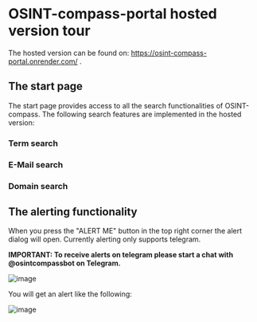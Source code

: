 # OSINT-compass-portal hosted version tour

The hosted version can be found on: https://osint-compass-portal.onrender.com/ .

## The start page

The start page provides access to all the search functionalities of OSINT-compass.
The following search features are implemented in the hosted version:

### Term search



### E-Mail search

### Domain search


## The alerting functionality 

When you press the "ALERT ME" button in the top right corner the alert dialog will open.
Currently alerting only supports telegram.

**IMPORTANT: To receive alerts on telegram please start a chat with @osintcompassbot on Telegram.**

![image](https://user-images.githubusercontent.com/101996103/233840173-5b79e9f8-8f9f-425e-a04d-f0b972a0de21.png)


You will get an alert like the following:

![image](https://user-images.githubusercontent.com/101996103/233841791-ab9ce64b-2f9f-439a-a814-2fc01d44a105.png)

